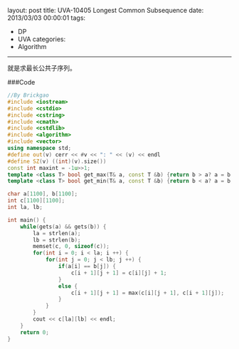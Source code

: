 layout: post
title: UVA-10405 Longest Common Subsequence
date: 2013/03/03 00:00:01
tags: 
- DP
- UVA
categories:
- Algorithm
---

就是求最长公共子序列。

<!-- more -->

###Code

``` c++
//By Brickgao
#include <iostream>
#include <cstdio>
#include <cstring>
#include <cmath>
#include <cstdlib>
#include <algorithm>
#include <vector>
using namespace std;
#define out(v) cerr << #v << ": " << (v) << endl
#define SZ(v) ((int)(v).size())
const int maxint = -1u>>1;
template <class T> bool get_max(T& a, const T &b) {return b > a? a = b, 1: 0;}
template <class T> bool get_min(T& a, const T &b) {return b < a? a = b, 1: 0;}

char a[1100], b[1100];
int c[1100][1100];
int la, lb;

int main() {
    while(gets(a) && gets(b)) {
        la = strlen(a);
        lb = strlen(b);
        memset(c, 0, sizeof(c));
        for(int i = 0; i < la; i ++) {
            for(int j = 0; j < lb; j ++) {
                if(a[i] == b[j]) {
                    c[i + 1][j + 1] = c[i][j] + 1; 
                }
                else {
                    c[i + 1][j + 1] = max(c[i][j + 1], c[i + 1][j]); 
                }
            }
        }
        cout << c[la][lb] << endl;
    }
    return 0;
}
```
